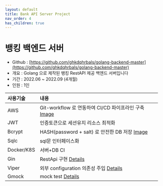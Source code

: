 ```yaml
---
layout: default
title: Bank API Server Project
nav_order: 4
has_children: true
---
```


# **뱅킹 백엔드 서버**
* Github : [https://github.com/ghkdqhrbals/golang-backend-master](https://github.com/ghkdqhrbals/golang-backend-master)
* 개요 : Golang 으로 제작된 뱅킹 RestAPI 제공 백엔드 서버입니다
* 기간 : 2022.06 ~ 2022.09 (4개월)
* 인원 : 1인

| 사용기술     | 내용                                                                                                                    |
|:---------|:----------------------------------------------------------------------------------------------------------------------|
| AWS      | Git-workflow 로 연동하여 CI/CD 파이프라인 구축 [Image](https://ghkdqhrbals.github.io/assets/img/golang/deploy.jpeg)               |
| JWT | 인증토큰으로 세션유지 리소스 최적화                                                                                                   |
| Bcrypt | HASH(password + salt) 로 안전한 DB 저장 [Image](https://ghkdqhrbals.github.io/assets/img/golang/safe-password-storing.jpeg) 
| Sqlc | sql문 인터페이스화                                                                                                           |
| Docker/K8S | 서버+DB CI                                                                                                              |
| Gin | RestApi 구현 [Details](https://github.com/ghkdqhrbals/golang-backend-master/wiki/ghkdqhrbals:gin)                       |
| Viper | 외부 configuration 의존성 주입 [Details](https://github.com/ghkdqhrbals/golang-backend-master/wiki/ghkdqhrbals:viper)        |
| Gmock | mock test [Details](https://github.com/ghkdqhrbals/golang-backend-master/wiki/ghkdqhrbals:mockdb)                     |
